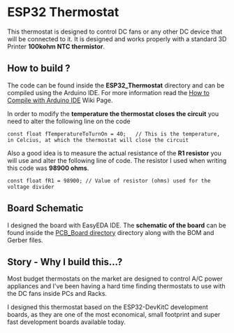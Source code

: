 # ESP32 Thermostat

This thermostat is designed to control DC fans or any other DC device that will be connected to it. It is designed and works properly with a standard 3D Printer <b>100kohm NTC thermistor</b>.

How to build ?
------
The code can be found inside the <b>ESP32_Thermostat</b> directory and can be compiled using the Arduino IDE. For more information read the <a href="https://github.com/nsiatras/esp32_thermostat/wiki/How-to-Compile-with-Arduino-IDE">How to Compile with Arduino IDE</a> Wiki Page.

In order to modify the <b>temperature the thermostat closes the circuit</b> you need to alter the following line on the code

```
const float fTemperatureToTurnOn = 40;   // This is the temperature, in Celcius, at which the thermostat will close the circuit
```

Also a good idea is to measure the actual resistance of the <b>R1 resistor</b> you will use and alter the following line of code. The resistor I used when writing this code was <b>98900 ohms</b>.
```
const float fR1 = 98900; // Value of resistor (ohms) used for the voltage divider
```
Board Schematic
------
I designed the board with EasyEDA IDE. The <b>schematic of the board</b> can be found inside the <a href="https://github.com/nsiatras/esp32_thermostat/tree/main/PCB_Board">PCB_Board directory</a> directory along with the BOM and Gerber files. 

Story - Why I build this...?
------
Most budget thermostats on the market are designed to control A/C power appliances and 
I've been having a hard time finding thermostats to use with the DC fans inside PCs and Racks.

I designed this thermostat based on the ESP32-DevKitC development boards, as they are one of the most economical, small footprint and super fast development boards available today.



